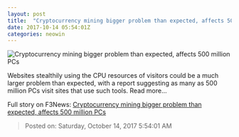```yaml
---
layout: post
title:  "Cryptocurrency mining bigger problem than expected, affects 500 million PCs"
date: 2017-10-14 05:54:01Z
categories: neowin
---
```


![Cryptocurrency mining bigger problem than expected, affects 500 million PCs](https://cdn.neow.in/news/images/uploaded/2017/09/1505137716_bitcoinchina_story.jpg)

Websites stealthily using the CPU resources of visitors could be a much larger problem than expected, with a report suggesting as many as 500 million PCs visit sites that use such tools. Read more...


Full story on F3News: [Cryptocurrency mining bigger problem than expected, affects 500 million PCs](http://www.f3nws.com/n/tjZQqC)

> Posted on: Saturday, October 14, 2017 5:54:01 AM
